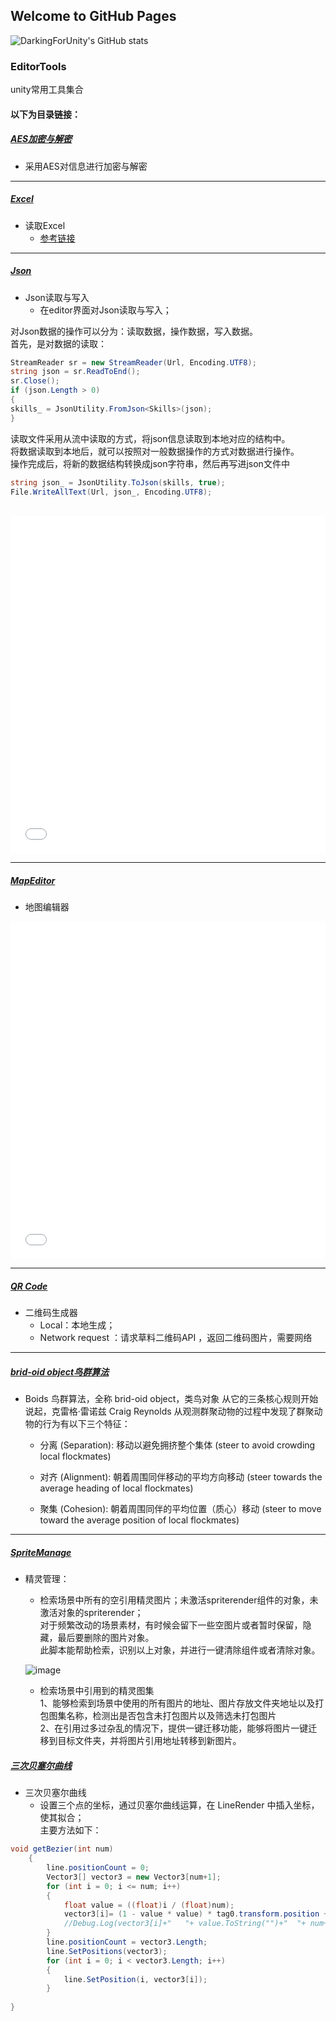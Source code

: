 ## Welcome to GitHub Pages

![DarkingForUnity's GitHub stats](https://github-readme-stats.vercel.app/api?username=DarkingForUnity&locale=cn)

### EditorTools
unity常用工具集合

#### 以下为目录链接：

##### [AES加密与解密](https://github.com/DarkingForUnity/EditorTools/tree/master/Assets/Tools_DK/AES%E5%8A%A0%E5%AF%86%E4%B8%8E%E8%A7%A3%E5%AF%86)
* 采用AES对信息进行加密与解密

---

##### [Excel](https://github.com/DarkingForUnity/EditorTools/tree/master/Assets/Tools_DK/Excel)
* 读取Excel 
	* [参考链接](https://www.cnblogs.com/XRTSDUT2008/p/6964856.html)

---

##### [Json](https://github.com/DarkingForUnity/EditorTools/tree/master/Assets/Tools_DK/Json)
* Json读取与写入
	* 在editor界面对Json读取与写入；

对Json数据的操作可以分为：读取数据，操作数据，写入数据。<br> 
首先，是对数据的读取：
```C#
StreamReader sr = new StreamReader(Url, Encoding.UTF8);
string json = sr.ReadToEnd();
sr.Close();
if (json.Length > 0)
{
skills_ = JsonUtility.FromJson<Skills>(json);
}
```
读取文件采用从流中读取的方式，将json信息读取到本地对应的结构中。<br> 
将数据读取到本地后，就可以按照对一般数据操作的方式对数据进行操作。<br> 
操作完成后，将新的数据结构转换成json字符串，然后再写进json文件中<br> 
```C#
string json_ = JsonUtility.ToJson(skills, true);
File.WriteAllText(Url, json_, Encoding.UTF8);
```
<br>
<iframe width="100%" height="540" src="//player.bilibili.com/player.html?aid=971468433&bvid=BV17p4y1s7dC&cid=291770396&page=1" scrolling="no" border="0" frameborder="no" framespacing="0" allowfullscreen="true"> </iframe>
<br>

---

##### [MapEditor](https://github.com/HansenKing/EditorTools/tree/master/Assets/Tools_DK/MapEditor)
* 地图编辑器

<iframe width="100%" height="540" src="//player.bilibili.com/player.html?aid=416337634&bvid=BV1bV411q7Mu&cid=286047670&page=1" scrolling="no" border="0" frameborder="no" framespacing="0" allowfullscreen="true"> </iframe>

---

##### [QR Code](https://github.com/DarkingForUnity/EditorTools/tree/master/Assets/Tools_DK/QR)
* 二维码生成器
	* Local：本地生成；
	* Network request ：请求草料二维码API ，返回二维码图片，需要网络

---


##### [brid-oid object鸟群算法](https://github.com/DarkingForUnity/EditorTools/tree/master/Assets/Tools_DK/Birds)
* Boids 鸟群算法，全称 brid-oid object，类鸟对象
	从它的三条核心规则开始说起，克雷格·雷诺兹 Craig Reynolds 从观测群聚动物的过程中发现了群聚动物的行为有以下三个特征：

	* 分离 (Separation): 移动以避免拥挤整个集体 (steer to avoid crowding local flockmates)

	* 对齐 (Alignment): 朝着周围同伴移动的平均方向移动 (steer towards the average heading of local flockmates)

	* 聚集 (Cohesion): 朝着周围同伴的平均位置（质心）移动 (steer to move toward the average position of local flockmates)

---

##### [SpriteManage](https://github.com/DarkingForUnity/EditorTools/tree/master/Assets/Tools_DK/SpriteManage)
* 精灵管理：
	* 检索场景中所有的空引用精灵图片；未激活spriterender组件的对象，未激活对象的spriterender；<br> 
	对于频繁改动的场景素材，有时候会留下一些空图片或者暂时保留，隐藏，最后要删除的图片对象。<br> 
	此脚本能帮助检索，识别以上对象，并进行一键清除组件或者清除对象。<br> 

	![image](/Image/CheckEmptySprite.png) <br>

	* 检索场景中引用到的精灵图集<br> 
	1、能够检索到场景中使用的所有图片的地址、图片存放文件夹地址以及打包图集名称，检测出是否包含未打包图片以及筛选未打包图片<br>
	2、在引用过多过杂乱的情况下，提供一键迁移功能，能够将图片一键迁移到目标文件夹，并将图片引用地址转移到新图片。

##### [三次贝塞尔曲线](https://github.com/DarkingForUnity/EditorTools/tree/master/Assets/Tools_DK/Json)
* 三次贝塞尔曲线
	* 设置三个点的坐标，通过贝塞尔曲线运算，在 LineRender 中插入坐标，使其拟合；<br> 
主要方法如下：<br>

```C#
void getBezier(int num)
    {
        line.positionCount = 0;
        Vector3[] vector3 = new Vector3[num+1];
        for (int i = 0; i <= num; i++)
        {
            float value = ((float)i / (float)num);
            vector3[i]= (1 - value * value) * tag0.transform.position + 2 * value * (1 - value) * tag1.transform.position + value * value * tag2.transform.position;
            //Debug.Log(vector3[i]+"   "+ value.ToString("")+"  "+ num+ "  " + i);
        }
        line.positionCount = vector3.Length;
        line.SetPositions(vector3);
        for (int i = 0; i < vector3.Length; i++)
        {
            line.SetPosition(i, vector3[i]);
        }
        
}
```
